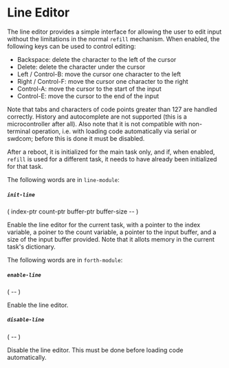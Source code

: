# Line Editor

The line editor provides a simple interface for allowing the user to edit input without the limitations in the normal `refill` mechanism. When enabled, the following keys can be used to control editing:

* Backspace: delete the character to the left of the cursor
* Delete: delete the character under the cursor
* Left / Control-B: move the cursor one character to the left
* Right / Control-F: move the cursor one character to the right
* Control-A: move the cursor to the start of the input
* Control-E: move the cursor to the end of the input

Note that tabs and characters of code points greater than 127 are handled correctly. History and autocomplete are not supported (this is a microcontroller after all). Also note that it is not compatible with non-terminal operation, i.e. with loading code automatically via serial or swdcom; before this is done it must be disabled.

After a reboot, it is initialized for the main task only, and if, when enabled, `refill` is used for a different task, it needs to have already been initialized for that task.

The following words are in `line-module`:

##### `init-line`
( index-ptr count-ptr buffer-ptr buffer-size -- )

Enable the line editor for the current task, with a pointer to the index variable, a poiner to the count variable, a pointer to the input buffer, and a size of the input buffer provided. Note that it allots memory in the current task's dictionary.

The following words are in `forth-module`:

##### `enable-line`
( -- )

Enable the line editor.

##### `disable-line`
( -- )

Disable the line editor. This must be done before loading code automatically.
